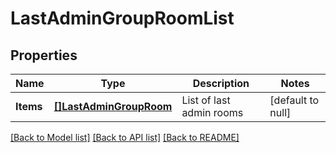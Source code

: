 # LastAdminGroupRoomList

## Properties
Name | Type | Description | Notes
------------ | ------------- | ------------- | -------------
**Items** | [**[]LastAdminGroupRoom**](LastAdminGroupRoom.md) | List of last admin rooms | [default to null]

[[Back to Model list]](../README.md#documentation-for-models) [[Back to API list]](../README.md#documentation-for-api-endpoints) [[Back to README]](../README.md)

